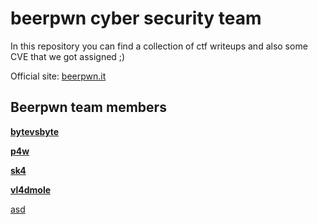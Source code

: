 # beerpwn cyber security team

In this repository you can find a collection of ctf writeups and also some CVE that we got assigned ;)

Official site: [beerpwn.it](http://beerpwn.it/)

## Beerpwn team members

[__bytevsbyte__](https://twitter.com/bytevsbyt3 "bytevsbyte")

[__p4w__](https://twitter.com/p4w16 "p4w")

[__sk4__](https://twitter.com/sk4pwn "sk4")

[__vl4dmole__](./)

<a href="http://javascript:alert()">asd</a>
